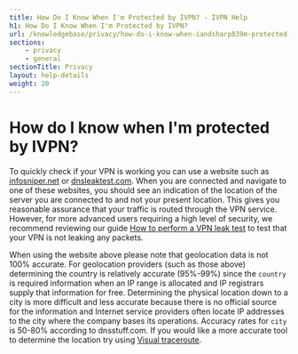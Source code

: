 ```yaml
---
title: How Do I Know When I'm Protected by IVPN? - IVPN Help
h1: How Do I Know When I'm Protected by IVPN?
url: /knowledgebase/privacy/how-do-i-know-when-iandsharp039m-protected-by-ivpn/
sections:
    - privacy
    - general
sectionTitle: Privacy
layout: help-details
weight: 20
---
```

# How do I know when I'm protected by IVPN?

To quickly check if your VPN is working you can use a website such as [infosniper.net](https://www.infosniper.net/) or [dnsleaktest.com](https://www.dnsleaktest.com/). When you are connected and navigate to one of these websites, you should see an indication of the location of the server you are connected to and not your present location. This gives you reasonable assurance that your traffic is routed through the VPN service. However, for more advanced users requiring a high level of security, we recommend reviewing our guide [How to perform a VPN leak test](/privacy-guides/how-to-perform-a-vpn-leak-test/) to test that your VPN is not leaking any packets.

When using the website above please note that geolocation data is not 100% accurate. For geolocation providers (such as those above) determining the country is relatively accurate (95%-99%) since the `country` is required information when an IP range is allocated and IP registrars supply that information for free. Determining the physical location down to a city is more difficult and less accurate because there is no official source for the information and Internet service providers often locate IP addresses to the city where the company bases its operations. Accuracy rates for `city` is 50-80% according to dnsstuff.com. If you would like a more accurate tool to determine the location try using [Visual traceroute](https://www.yougetsignal.com/tools/visual-tracert/).
